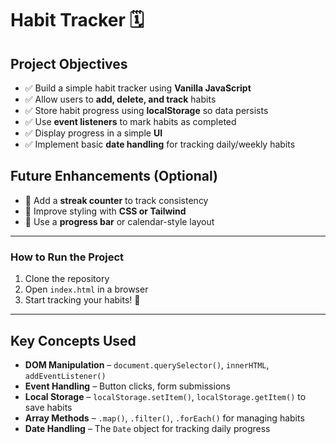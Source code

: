 # Habit Tracker 🗓️

## Project Objectives
- ✅ Build a simple habit tracker using **Vanilla JavaScript**
- ✅ Allow users to **add, delete, and track** habits
- ✅ Store habit progress using **localStorage** so data persists
- ✅ Use **event listeners** to mark habits as completed
- ✅ Display progress in a simple **UI**
- ✅ Implement basic **date handling** for tracking daily/weekly habits

## Future Enhancements (Optional)
- 🔹 Add a **streak counter** to track consistency
- 🔹 Improve styling with **CSS or Tailwind**
- 🔹 Use a **progress bar** or calendar-style layout

---

### How to Run the Project
1. Clone the repository  
2. Open `index.html` in a browser  
3. Start tracking your habits! 🎯  

---

## Key Concepts Used  
- **DOM Manipulation** – `document.querySelector()`, `innerHTML`, `addEventListener()`  
- **Event Handling** – Button clicks, form submissions  
- **Local Storage** – `localStorage.setItem()`, `localStorage.getItem()` to save habits  
- **Array Methods** – `.map()`, `.filter()`, `.forEach()` for managing habits  
- **Date Handling** – The `Date` object for tracking daily progress  
